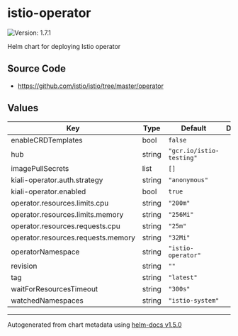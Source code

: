 # istio-operator

![Version: 1.7.1](https://img.shields.io/badge/Version-1.7.1-informational?style=flat-square)

Helm chart for deploying Istio operator

## Source Code

* <https://github.com/istio/istio/tree/master/operator>

## Values

| Key | Type | Default | Description |
|-----|------|---------|-------------|
| enableCRDTemplates | bool | `false` |  |
| hub | string | `"gcr.io/istio-testing"` |  |
| imagePullSecrets | list | `[]` |  |
| kiali-operator.auth.strategy | string | `"anonymous"` |  |
| kiali-operator.enabled | bool | `true` |  |
| operator.resources.limits.cpu | string | `"200m"` |  |
| operator.resources.limits.memory | string | `"256Mi"` |  |
| operator.resources.requests.cpu | string | `"25m"` |  |
| operator.resources.requests.memory | string | `"32Mi"` |  |
| operatorNamespace | string | `"istio-operator"` |  |
| revision | string | `""` |  |
| tag | string | `"latest"` |  |
| waitForResourcesTimeout | string | `"300s"` |  |
| watchedNamespaces | string | `"istio-system"` |  |

----------------------------------------------
Autogenerated from chart metadata using [helm-docs v1.5.0](https://github.com/norwoodj/helm-docs/releases/v1.5.0)
